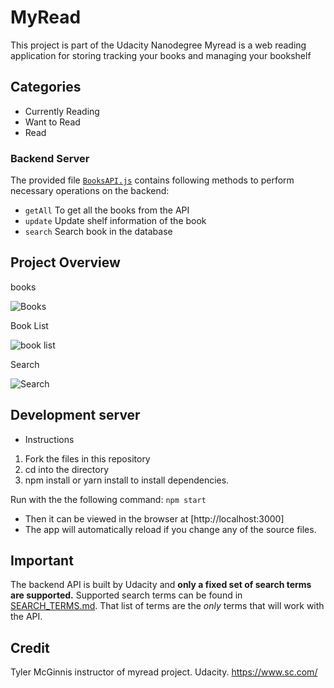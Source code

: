 # MyRead

This project is part of the Udacity Nanodegree Myread is a web reading application for storing tracking your books and managing your bookshelf

## Categories

- Currently Reading
- Want to Read
- Read

### Backend Server

The provided file [`BooksAPI.js`](src/BooksAPI.js) contains following methods to perform necessary operations on the backend:

* `getAll` To get all the books from the API
* `update` Update shelf information of the book
* `search` Search book in the database

## Project Overview

books

![Books](https://i.ibb.co/3fnJF6r/myread.gif)

Book List

![book list](https://i.ibb.co/6nr62w1/img-1.png)

Search

![Search](https://i.ibb.co/jbC7zjZ/img-2.png)

## Development server
 - Instructions

1. Fork the files in this repository
2. cd into the directory
3. npm install or yarn install to install dependencies.

Run with the the following command: `npm start`
- Then it can be viewed in the browser at [http://localhost:3000]
- The app will automatically reload if you change any of the source files.

## Important
The backend API is built by Udacity and **only a fixed set of search terms are supported.** Supported search terms can be found in [SEARCH_TERMS.md](SEARCH_TERMS.md). That list of terms are the _only_ terms that will work with the API.

## Credit

Tyler McGinnis instructor of myread project.
 Udacity.
<https://www.sc.com/>

